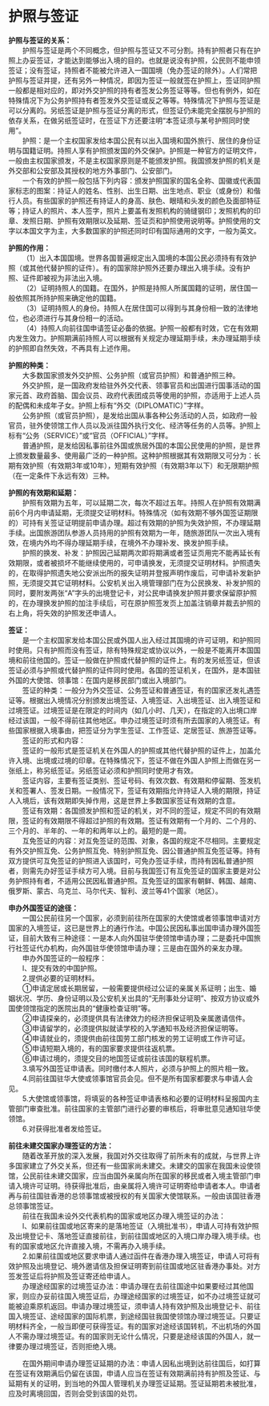 # 护照与签证  

**护照与签证的关系：**  
&emsp;&emsp;护照与签证是两个不同概念，但护照与签证又不可分割。持有护照者只有在护照上办妥签证，才能达到能够出入境的目的。也就是说没有护照，公民则不能申领签证；没有签证，持照者不能被允许进入一国国境（免办签证的除外）。人们常把护照与签证并提，还有另外一种情况，即因为签证一般就签在护照上，签证同护照一般都是相对应的，即对外交护照的持有者签发公务签证等等。但也有例外，如在特殊情况下为公务护照持有者签发外交签证或反之等等。特殊情况下护照与签证是可以分离的。另纸签证是护照与签证分离的形式，但签证仍未能完全摆脱与护照的依存关系，在做另纸签证时，在签证下方还要注明“本签证须与某号护照同时使用”。  
&emsp;&emsp;护照：是一个主权国家发给本国公民有以出入国境和国外旅行、居住的身份证明与国籍证明。持照人享有护照颁发国的外交保护。护照是一种官方的证明文件，一般由主权国家颁发，不是主权国家原则是不能颁发护照。我国颁发护照的机关是外交部和公安部及其授权的地方外事部门、公安部门。  
&emsp;&emsp;一个有效的护照一般包括下列内容：颁发护照国家的国名全称、国徽或代表国家标志的图案：持证人的姓名、性别、出生日期、出生地点、职业（或身份）和偕行人员。有些国家的护照还有持证人的身高、肤色、眼晴和头发的颜色及面部特征等；持证人的照片、本人签字，照片上要盖有发照机构的骑缝钢印；发照机构的印章、发照日期、护照有效期限以及延期、签证页和护照使用说明等。护照使用的文字以本国文字为主，大多数国家的护照还同时印有国际通用的文字，一般为英文。  

**护照的作用：**  
&emsp;&emsp;（1）出入本国国境。世界各国普遍规定出入国境的本国公民必须持有有效护照（或其他代替护照的证件）。有的国家除护照外还要办理出入境手续。没有护照、证件即被视为非法出入境。  
&emsp;&emsp;（2）证明持照人的国籍。在国外，护照是持照人所属国籍的证明，居住国一般依照其所持护照来确定他的国籍。  
&emsp;&emsp;（3）证明持照人的身份。持照人在居住国可以得到与其身份相一致的法律地位，也必须进行与其身份相一的活动。  
&emsp;&emsp;（4）持照人向前往国申请签证必备的依据。护照一般都有时效，它在有效期内发生效力。护照期满前持照人可以根据有关规定办理延期手续，未办理延期手续的护照即自然失效，不再具有上述作用。  

**护照的种类：**  
&emsp;&emsp;大多数国家颁发外交护照、公务护照（或官员护照）和普通护照三种。  
&emsp;&emsp;外交护照，是一国政府发给驻外外交代表、领事官员和出国进行国事活动的国家元首、政府首脑、国会议员、政府代表团成员等使用的护照，亦适用于上述人员的配偶和未成年子女。护照上标有“外交（DIPLOMATIC）”字样。  
&emsp;&emsp;公务护照（或官员护照），是发给出国从事各种公务活动的人员，如政府一般官员，驻外使领馆工作人员以及派往国外执行文化、经济等任务的人员等。护照上标有“公务（SERVICE）”或“官员（OFFICIAL）”字样。  
&emsp;&emsp;普通护照，是发给因私事前往外国或旅居外国的本国公民使用的护照，是世界上颁发数量最多、使用最广泛的一种护照。这种护照根据其有效期限又可分为：长期有效护照（有效期3年或10年），短期有效护照（有效期3年以下）和无限期护照（在一定条件下永远有效）三种。  

**护照的有效期和延期：**  
&emsp;&emsp;护照有效期为五年，可以延期二次，每次不超过五年。持照人在护照有效期满前6个月内申请延期，无须提交证明材料。特殊情况（如有效期不够外国签证期限的）可持有关签证证明提前申请办理。超过有效期的护照为失效护照，不办理延期手续。出国旅游团队参游人员持用的护照有效期为一年，随旅游团队一次出入境有效，在境内外均不得办理延期手续，在境外不办理补发、换发护照手续。  
&emsp;&emsp;护照的换发、补发：护照因己延期两次即将期满或者签证页用完不能再延长有效期限，或者被损坏不能继续使用的，可申请换发，无须提交证明材料。护照遗失的，在取得护照遗失地公安派出所的报失证明并登报声明作废后，可申请补发新护照，无须提交其它证明材料。公安机关出入境管理部门在为公民换发、补发护照的同时，要附发两张“A”字头的出境登记卡，对公民申请换发护照并要求保留原护照的，在办理换发护照的加注手续后，可在原护照签发页上加盖注销章并裁去护照的右上角，将失效的护照发还申请人。  

**签证：**  
&emsp;&emsp;是一个主权国家发给本国公民或外国人出入经过其国境的许可证明，和护照同时使用。只有护照而没有签证，除有特殊规定或协议以外，一般是不能离开本国国境和前往他国的。签证一般做在护照或代替护照的证件上。有的发另纸签证，但该签证必须与护照或代替护照的证件同时使用。各国的签证机关，在国外，是本国驻外国的大使馆、领事馆：在国内是移民部门或出入境部门。  
&emsp;&emsp;签证的种类：一般分为外交签证、公务签证和普通签证，有的国家还发礼遇签证等。根据出入境情况分别颁发出境签证、入境签证、入出境签证、出入境签证和过境签证。过境签证是在限定的时间内（如几小时、几天），在指定的入出境口岸经过该国，一般不得前往其他地区。申办过境签证时须有所去国家的入境签证。有些国家根据入境事由，把签证分为学生签证、工作签证、定居签证、旅游签证等。  
&emsp;&emsp;签证的形式和内容：  
&emsp;&emsp;签证的一般形式是签证机关在外国人的护照或其他代替护照的证件上，加盖允许入境、出境或过境的印章。在特殊情况下，签证不做在外国人护照上而做在另一张纸上，称另纸签证。另纸签证必须和护照同时使用才有效。  
&emsp;&emsp;签证内容，主要有签证类别、签证号码、有效次数、有效期和停留期、签发机关和签署人、签发日期。一般情况下，签证有效期指允许持证人入境的期限，持证人入境后，该有效期即失掉作用，这是世界上多数国家签证有效期的含意。  
&emsp;&emsp;签证有效期：各国颁发护照和签证的机关，对不同的签证，规定不同的有效期限，签证的有效期限不得超过护照的有效期。签证有效期有一个月的、二个月的、三个月的、半年的、一年的和两年以上的。最短的是一周。  
&emsp;&emsp;互免签证的内容：对互免签证的范围、对象，各国的规定不尽相同。主要规定有外交护照互免、公务护照互免、特别护照互免、因公普通护照互免签证等。持有双方提供可互免签证的护照进入该国时，可免办签证手续，而持有因私普通护照者，则需先办好签证手续方可入境。目前与我国签订有互免签证的国家主要是对公务护照持有者，不适用公民因私普通护照。互免签证的国家有朝鲜、韩国、越南、俄罗斯、蒙古、乌克兰、马尔代夫、智利、波兰等41个国家（地区）。  

**申办外国签证的途径：**  
&emsp;&emsp;一国公民前往另一个国家，必须到前往所在国家的大使馆或者领事馆申请对方国家的入境签证，这已是世界上的通行作法。中国公民因私事出国申请办理外国签证，目前大致有三种途径：一是本人向外国驻华使领馆申请办理；二是委托中国旅行社签证代办机构，向外国驻华使领馆申请办理；三是由在国外的亲友办理。  
&emsp;&emsp;申办外国签证的一般程序：  
&emsp;&emsp;l、提交有效的中国护照。  
&emsp;&emsp;2.提供必要的证明材料。  
&emsp;&emsp;①申请定居或长期居留，一般需要提供经过公证的亲属关系证明；出生、婚姻状况、学历、身份证明以及公安机关出具的“无刑事处分证明”、按双方协议或外国使领馆指定的医院出具的“健康检查证明”等。  
&emsp;&emsp;②申请探亲的，必须提供具有法律效力的经济担保证明及亲属邀请信件。  
&emsp;&emsp;③申请留学的，必须提供拟就读学校的入学通知书及经济担保证明等。  
&emsp;&emsp;④申请就业的，须提供由前往国劳工部门核发的劳工证明或工作许可证。  
&emsp;&emsp;⑤申请短期入境的，有的国家要求提供往返机票。  
&emsp;&emsp;⑥申请过境的，须提交目的地国签证或前往该国的联程机票。  
&emsp;&emsp;3.填写外国签证申请表。同时缴付本人照片，必须与护照上的照片相一致。  
&emsp;&emsp;4.同前往国驻华大使或领事馆官员会见。但不是所有国家都要求与申请人会见。  
&emsp;&emsp;5.大使馆或领事馆，将填妥的各种签证申请表格和必要的证明材料呈报国内主管部门审查批准。前往国家的主管部门进行必要的审核后，将审批意见通知驻华使领馆。  
&emsp;&emsp;6.对获得批准者发给签证。  

**前往未建交国家办理签证的方法：**  
&emsp;&emsp;随着改革开放的深入发展，我国对外交往取得了前所未有的成就，与世界上许多国家建立了外交关系，但还有一些国家尚未建交。未建交的国家在我国未设使领馆，公民前往未建交国家，应当由国外亲属向所在国家的移民或者入境主管部门申请入境许可证明。待获得批准后，由亲属将入境许可证明寄给申请者本人。申请者再与前往国驻香港的总领事馆或被授权的有关国家大使馆联系。一般由该国驻香港总领事馆签证。  
&emsp;&emsp;前往在我国未设外交代表机构的国家或地区办理入境签证的办法：  
&emsp;&emsp;l、如果前往国或地区寄来的是落地签证（入境批准书），申请人可持有效护照及出境登记卡、落地签证直接前往，到前往国或地区的入境口岸办理入境手续。也有的国家或地区允许直接入境，不需再办入境手续。  
&emsp;&emsp;2.如果前往国或地区要求申请人通过函件在香港办理入境签证，申请人可将有效护照及出境登记、境外邀请信及担保证明寄到前往国或地区驻香港办事处。对方签发签证后将护照及签证寄还给申请人。  
&emsp;&emsp;办理途经国家的过境签证办法：申请办理在去前往国途中如果要经过其他国家，则应办妥前往国入境签证后，办理途经国家的过境签证，如不办过境签证就可能被迫乘原机返回。申请办理过境签证，须申请人持有效护照及出境登记卡、前往国入境签证、途经国家的国际机票，到途经国驻我国使领馆办理过境签证。只要证明材料齐全，一般当即便可获得签证。有的国家对途经该国转机，不出机场的外国人不需办理过境签证。有的国家则无论什么情况，只要是途经该国的外国人，就一律要办理过境签证，否则拒绝入境。  

&emsp;&emsp;在国外期间申请办理签证延期的办法：申请人因私出境到达前往国后，如打算在签证有效期满后仍留在该国，申请人应当在签证有效期满前持有护照及签证、与延期有关的证明，到当地的外国人管理机关办理签证延期。签证延期若未被批准，应及时离境回国，否则会受到该国的处罚。  
<!-- Last processed: 2025-07-22 03:44:30 -->
